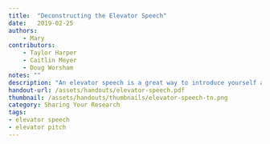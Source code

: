 ```yaml
---
title:  "Deconstructing the Elevator Speech"
date:   2019-02-25
authors: 
    - Mary
contributors: 
    - Taylor Harper
    - Caitlin Meyer
    - Doug Worsham
notes: ""
description: "An elevator speech is a great way to introduce yourself and your research to a wide range of audiences."
handout-url: /assets/handouts/elevator-speech.pdf
thumbnail: /assets/handouts/thumbnails/elevator-speech-tn.png
category: Sharing Your Research
tags:
- elevator speech
- elevator pitch
---
```

